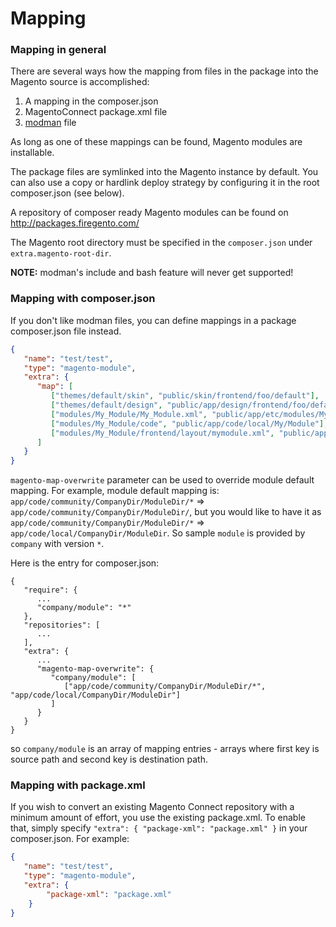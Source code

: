 Mapping
=======

### Mapping in general

There are several ways how the mapping from files in the package into the Magento source is accomplished:

1. A mapping in the composer.json
2. MagentoConnect package.xml file
3. [modman](https://github.com/colinmollenhour/modman) file

As long as one of these mappings can be found, Magento modules are installable.

The package files are symlinked into the Magento instance by default. You can also use a copy or hardlink deploy strategy
by configuring it in the root composer.json (see below).

A repository of composer ready Magento modules can be found on http://packages.firegento.com/

The Magento root directory must be specified in the ```composer.json``` under ```extra.magento-root-dir```.

**NOTE:** modman's include and bash feature will never get supported!

### Mapping with composer.json
If you don't like modman files, you can define mappings in a package composer.json file instead.

```json
{
   "name": "test/test",
   "type": "magento-module",
   "extra": {
      "map": [
         ["themes/default/skin", "public/skin/frontend/foo/default"],
         ["themes/default/design", "public/app/design/frontend/foo/default"],
         ["modules/My_Module/My_Module.xml", "public/app/etc/modules/My_Module.xml"],
         ["modules/My_Module/code", "public/app/code/local/My/Module"],
         ["modules/My_Module/frontend/layout/mymodule.xml", "public/app/design/frontend/base/default/layout/mymodule.xml"]
      ]
   }
}
```

`magento-map-overwrite` parameter can be used to override module default mapping. For example, module default mapping is: `app/code/community/CompanyDir/ModuleDir/*` => `app/code/community/CompanyDir/ModuleDir/`, but you would like to have it as `app/code/community/CompanyDir/ModuleDir/*` => `app/code/local/CompanyDir/ModuleDir`.
So sample `module` is provided by `company` with version `*`.

Here is the entry for composer.json:
```
{
   "require": {
      ...
      "company/module": "*"
   },
   "repositories": [
      ...
   ],
   "extra": {
      ...
      "magento-map-overwrite": {
         "company/module": [
            ["app/code/community/CompanyDir/ModuleDir/*", "app/code/local/CompanyDir/ModuleDir"]
         ]
      }
   }
}
```

so `company/module` is an array of mapping entries - arrays where first key is source path and second key is destination path.

### Mapping with package.xml
If you wish to convert an existing Magento Connect repository with a minimum amount of effort, you use the existing package.xml. To enable that, simply specify `"extra": { "package-xml": "package.xml" }` in your composer.json. For example:

```json
{
   "name": "test/test",
   "type": "magento-module",
   "extra": {
		"package-xml": "package.xml"
	}
}
```
